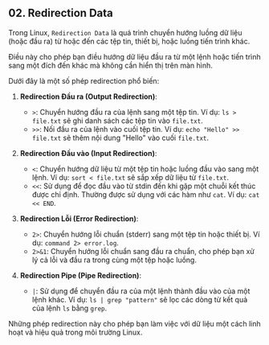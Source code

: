 ## 02. Redirection Data 

Trong Linux, `Redirection Data` là quá trình chuyển hướng luồng dữ liệu (hoặc đầu ra) từ hoặc đến các tệp tin, thiết bị, hoặc luồng tiến trình khác. 

Điều này cho phép bạn điều hướng dữ liệu đầu ra từ một lệnh hoặc tiến trình sang một đích đến khác mà không cần hiển thị trên màn hình. 

Dưới đây là một số phép redirection phổ biến:

1. **Redirection Đầu ra (Output Redirection)**:
   - `>`: Chuyển hướng đầu ra của lệnh sang một tệp tin. Ví dụ: `ls > file.txt` sẽ ghi danh sách các tệp tin vào `file.txt`.
   - `>>`: Nối đầu ra của lệnh vào cuối tệp tin. Ví dụ: `echo "Hello" >> file.txt` sẽ thêm nội dung "Hello" vào cuối `file.txt`.

2. **Redirection Đầu vào (Input Redirection)**:
   - `<`: Chuyển hướng dữ liệu từ một tệp tin hoặc luồng đầu vào sang một lệnh. Ví dụ: `sort < file.txt` sẽ sắp xếp dữ liệu từ `file.txt`.
   - `<<`: Sử dụng để đọc đầu vào từ stdin đến khi gặp một chuỗi kết thúc được chỉ định. Thường được sử dụng với các hàm như `cat`. Ví dụ: `cat << END`.

3. **Redirection Lỗi (Error Redirection)**:
   - `2>`: Chuyển hướng lỗi chuẩn (stderr) sang một tệp tin hoặc thiết bị. Ví dụ: `command 2> error.log`.
   - `2>&1`: Chuyển hướng lỗi chuẩn sang đầu ra chuẩn, cho phép bạn xử lý cả lỗi và đầu ra trong cùng một tệp hoặc luồng.

4. **Redirection Pipe (Pipe Redirection)**:
   - `|`: Sử dụng để chuyển đầu ra của một lệnh thành đầu vào của một lệnh khác. Ví dụ: `ls | grep "pattern"` sẽ lọc các dòng từ kết quả của lệnh `ls` bằng `grep`.

Những phép redirection này cho phép bạn làm việc với dữ liệu một cách linh hoạt và hiệu quả trong môi trường Linux.